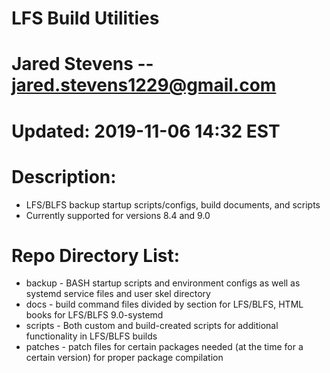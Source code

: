 # LFS Build Utilities
# Jared Stevens -- <jared.stevens1229@gmail.com> 
# Updated: 2019-11-06 14:32 EST

# Description: 
 - LFS/BLFS backup startup scripts/configs, build documents, and scripts
 - Currently supported for versions 8.4 and 9.0
 
# Repo Directory List:
 - backup - BASH startup scripts and environment configs as well as systemd service files and user skel directory
 - docs - build command files divided by section for LFS/BLFS, HTML books for LFS/BLFS 9.0-systemd
 - scripts - Both custom and build-created scripts for additional functionality in LFS/BLFS builds
 - patches - patch files for certain packages needed (at the time for a certain version) for proper package compilation
